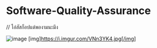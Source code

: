 # Software-Quality-Assurance
// ไอ่สัสก็อปแต่พองามนะมึง

![image](https://imgur.com/jszBIl6.jpg)
[img]https://i.imgur.com/VNn3YK4.jpg[/img]
